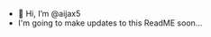 - 👋 Hi, I’m @aijax5
- I'm going to make updates to this ReadME soon...
<!---
aijax5/aijax5 is a ✨ special ✨ repository because its `README.md` (this file) appears on your GitHub profile.
You can click the Preview link to take a look at your changes.
--->
